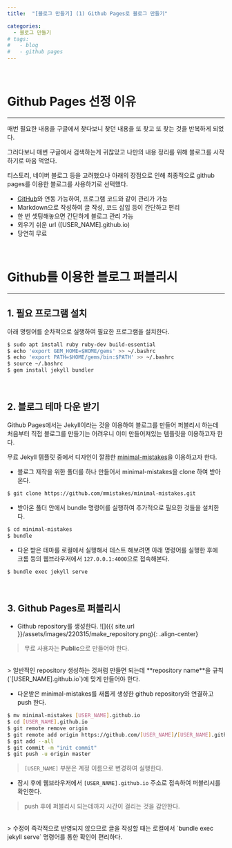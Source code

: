 ```yaml
---
title:  "[블로그 만들기] (1) Github Pages로 블로그 만들기"

categories:
  - 블로그 만들기
# tags:
#   - blog
#   - github pages
---
```


<br/>

# Github Pages 선정 이유
-------------------------------------

매번 필요한 내용을 구글에서 찾다보니 찾던 내용을 또 찾고 또 찾는 것을 반복하게 되었다. 

그러다보니 매번 구글에서 검색하는게 귀찮았고 나만의 내용 정리를 위해 블로그를 시작하기로 마음 먹었다.

티스토리, 네이버 블로그 등을 고려했으나 아래의 장점으로 인해 최종적으로 github pages를 이용한 블로그를 사용하기로 선택했다.

- [GitHub](https://github.com/)와 연동 가능하여, 프로그램 코드와 같이 관리가 가능
- Markdown으로 작성하여 글 작성, 코드 삽입 등이 간단하고 편리
- 한 번 셋팅해놓으면 간단하게 블로그 관리 가능
- 외우기 쉬운 url ([USER_NAME].github.io)
- 당연히 무료

<br/>

# Github를 이용한 블로그 퍼블리시
-------------------------------------

## 1. 필요 프로그램 설치

아래 명령어를 순차적으로 실행하여 필요한 프로그램을 설치한다. 
```bash
$ sudo apt install ruby ruby-dev build-essential
$ echo 'export GEM_HOME=$HOME/gems' >> ~/.bashrc
$ echo 'export PATH=$HOME/gems/bin:$PATH' >> ~/.bashrc
$ source ~/.bashrc
$ gem install jekyll bundler
```

<br/>

## 2. 블로그 테마 다운 받기

Github Pages에서는 Jekyll이라는 것을 이용하여 블로그를 만들어 퍼블리시 하는데 처음부터 직접 블로그를 만들기는 어려우니 이미 만들어져있는 템플릿을 이용하고자 한다.

무료 Jekyll 템플릿 중에서 디자인이 깔끔한 [minimal-mistakes](https://github.com/mmistakes/minimal-mistakes)을 이용하고자 한다.

- 블로그 제작을 위한 폴더를 하나 만들어서 minimal-mistakes을 clone 하여 받아온다.
```bash
$ git clone https://github.com/mmistakes/minimal-mistakes.git
```

- 받아온 폴더 안에서 bundle 명령어를 실행하여 추가적으로 필요한 것들을 설치한다.
```bash
$ cd minimal-mistakes
$ bundle
```

- 다운 받은 테마를 로컬에서 실행해서 테스트 해보려면 아래 명령어를 실행한 후에 크롬 등의 웹브라우저에서 `127.0.0.1:4000`으로 접속해본다.
```bash
$ bundle exec jekyll serve
```

<br/>

## 3. Github Pages로 퍼블리시

- Github repository를 생성한다. 
![]({{ site.url }}/assets/images/220315/make_repository.png){: .align-center}
> 무료 사용자는 **Public**으로 만들어야 한다.  
<br/>
> 일반적인 repository 생성하는 것처럼 만들면 되는데 **repository name**을 규칙(`[USER_NAME].github.io`)에 맞게 만들어야 한다. 

- 다운받은 minimal-mistakes를 새롭게 생성한 github repository와 연결하고 push 한다.
```bash
$ mv minimal-mistakes [USER_NAME].github.io
$ cd [USER_NAME].github.io
$ git remote remove origin
$ git remote add origin https://github.com/[USER_NAME]/[USER_NAME].github.io.git
$ git add --all
$ git commit -m "init commit"
$ git push -u origin master
```
> `[USER_NAME]` 부분은 계정 이름으로 변경하여 실행한다.

- 잠시 후에 웹브라우저에서 `[USER_NAME].github.io` 주소로 접속하여 퍼블리시를 확인한다.
> push 후에 퍼블리시 되는데까지 시간이 걸리는 것을 감안한다.  
<br/>
> 수정이 즉각적으로 반영되지 않으므로 글을 작성할 때는 로컬에서 `bundle exec jekyll serve` 명령어를 통한 확인이 편리하다.